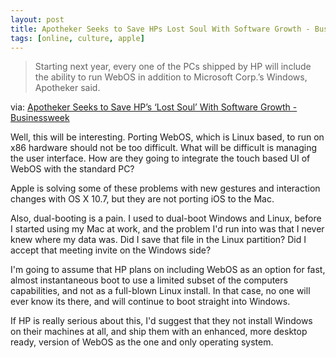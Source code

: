 ```yaml
---
layout: post
title: Apotheker Seeks to Save HPs Lost Soul With Software Growth - Businessweek
tags: [online, culture, apple]
---
```


>Starting next year, every one of the PCs shipped by HP will include the ability to run WebOS in addition to Microsoft Corp.’s Windows, Apotheker said.

via: [Apotheker Seeks to Save HP’s ‘Lost Soul’ With Software Growth - Businessweek](http://www.businessweek.com/news/2011-03-09/apotheker-seeks-to-save-hp-s-lost-soul-with-software-growth.html)

Well, this will be interesting. Porting WebOS, which is Linux based, to run on x86 hardware should not be too difficult. What will be difficult is managing the user interface. How are they going to integrate the touch based UI of WebOS with the standard PC?

Apple is solving some of these problems with new gestures and interaction changes with OS X 10.7, but they are not porting iOS to the Mac. 

Also, dual-booting is a pain. I used to dual-boot Windows and Linux, before I started using my Mac at work, and the problem I'd run into was that I never knew where my data was. Did I save that file in the Linux partition? Did I accept that meeting invite on the Windows side? 

I'm going to assume that HP plans on including WebOS as an option for fast, almost instantaneous boot to use a limited subset of the computers capabilities, and not as a full-blown Linux install. In that case, no one will ever know its there, and will continue to boot straight into Windows.

If HP is really serious about this, I'd suggest that they not install Windows on their machines at all, and ship them with an enhanced, more desktop ready, version of WebOS as the one and only operating system.
